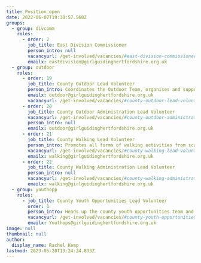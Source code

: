 ```yaml
---
title: Position open
date: 2022-06-07T19:30:57.560Z
groups:
  - group: divcomm
    roles:
      - order: 2
        job_title: East Division Commissioner
        person_intro: null
        vacancyurl: /get-involved/vacancies/#east-division-commissioner
        emailx: eastdivision@girlguidinghertfordshire.org.uk
  - group: outdoor
    roles:
      - order: 19
        job_title: County Outdoor Lead Volunteer
        person_intro: Coordinates the Outdoor Team, organises and supports outdoor events and trainings, liaising with other advisers, and promoting an enthusiasm for the outdoors.
        emailx: outdoor@girlguidinghertfordshire.org.uk
        vacancyurl: /get-involved/vacancies/#county-outdoor-lead-volunteer
      - order: 20
        job_title: County Outdoor Administration Lead Volunteer
        vacancyurl: /get-involved/vacancies/#county-outdoor-administration-lead-volunteer
        person_intro: null
        emailx: outdoor@girlguidinghertfordshire.org.uk
      - order: 21
        job_title: County Walking Lead Volunteer
        person_intro: Promotes all forms of walking activities from scavenger hunts to mountaineering. Supports members undertaking Walking Scheme training and advises on walking events.
        vacancyurl: /get-involved/vacancies/#county-walking-lead-volunteer
        emailx: walking@girlguidinghertfordshire.org.uk
      - order: 22
        job_title: County Walking Administration Lead Volunteer
        person_intro: null
        vacancyurl: /get-involved/vacancies/#county-walking-administration-lead-volunteer
        emailx: walking@girlguidinghertfordshire.org.uk
  - group: youthopp
    roles:
      - job_title: County Youth Opportunities Lead Volunteer
        order: 1
        person_intro: Heads up the county youth opportunities team and promotes opportunities to young members.
        vacancyurl: /get-involved/vacancies/#county-youth-opportunities-lead-volunteer
        emailx: Youthops@girlguidinghertfordshire.org.uk
image: null
thumbnail: null
author:
  display_name: Rachel Kemp
lastmod: 2023-05-20T13:24:24.833Z
---
```

